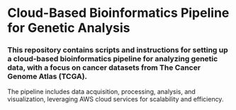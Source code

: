 # Cloud-Based Bioinformatics Pipeline for Genetic Analysis

### This repository contains scripts and instructions for setting up a cloud-based bioinformatics pipeline for analyzing genetic data, with a focus on cancer datasets from The Cancer Genome Atlas (TCGA). 
The pipeline includes data acquisition, processing, analysis, and visualization, leveraging AWS cloud services for scalability and efficiency.
